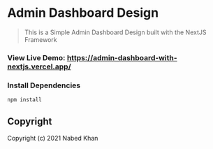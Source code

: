 # Admin Dashboard Design

> This is a Simple Admin Dashboard Design built with the NextJS Framework

### View Live Demo: https://admin-dashboard-with-nextjs.vercel.app/

### Install Dependencies

```
npm install
```

## Copyright

Copyright (c) 2021 Nabed Khan
